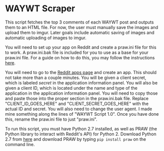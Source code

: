 # WAYWT Scraper

This script fetches the top 3 comments of each WAYWT post and outputs them to an HTML file. For now, the user must manually save the images and upload them to imgur. Later goals include automatic saving of images and automatic uploading of images to imgur.

You will need to set up your app on Reddit and create a praw.ini file for this to work. A praw.ini.bak file is included for you to use as a base for your praw.ini file. For a guide on how to do this, you may follow the instructions [here](http://pythonforengineers.com/build-a-reddit-bot-part-1/).

You will need to go to the [Reddit apps page](https://www.reddit.com/prefs/apps/) and create an app. This should not take more than a couple minutes. You will be given a client secret, which is labeled *secret* in the application information panel. You will also be given a client ID, which is located under the name and type of the application in the application information panel. You will need to copy those and paste those into the proper section in the praw.ini.bak file. Replace "CLIENT_ID_GOES_HERE" and "CLIENT_SECRET_GOES_HERE" with the actual ID and secret. You will also need to change the user agent. I made mine something along the lines of "WAYWT Script 1.0". Once you have done this, rename the praw.ini file to just "praw.ini".

To run this script, you must have Python 2.7 installed, as well as PRAW (the Python library to interact with Reddit's API) for Python 2.
Download Python 2.7 from [here](https://www.python.org/downloads/) and download PRAW by typing `pip install praw` on the command line.
